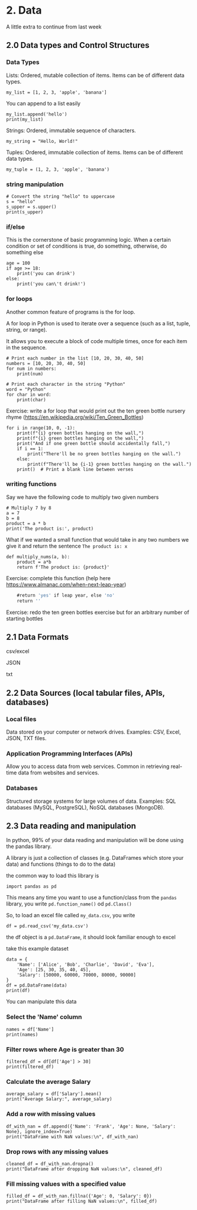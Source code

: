 # 2. Data

A little extra to continue from last week

## 2.0 Data types and Control Structures

### Data Types

Lists: Ordered, mutable collection of items. Items can be of different data types.
```
my_list = [1, 2, 3, 'apple', 'banana']
```

You can append to a list easily

```
my_list.append('hello')
print(my_list)
```



Strings: Ordered, immutable sequence of characters.
```
my_string = "Hello, World!"
```

Tuples: Ordered, immutable collection of items. Items can be of different data types.
```
my_tuple = (1, 2, 3, 'apple', 'banana')
```

### string manipulation

```
# Convert the string "hello" to uppercase
s = "hello"
s_upper = s.upper()
print(s_upper)
```

### if/else

This is the cornerstone of basic programming logic. 
When a certain condition or set of conditions is true, do something, otherwise, do something else

```
age = 100
if age >= 18:
    print('you can drink')
else:
    print('you can\'t drink!')
```

### for loops

Another common feature of programs is the for loop.

A for loop in Python is used to iterate over a sequence (such as a list, tuple, string, or range).

It allows you to execute a block of code multiple times, once for each item in the sequence.

```
# Print each number in the list [10, 20, 30, 40, 50]
numbers = [10, 20, 30, 40, 50]
for num in numbers:
    print(num)
```

```
# Print each character in the string "Python"
word = "Python"
for char in word:
    print(char)
```

Exercise: write a for loop that would print out the ten green bottle nursery rhyme (https://en.wikipedia.org/wiki/Ten_Green_Bottles)
```
for i in range(10, 0, -1):
    print(f"{i} green bottles hanging on the wall,")
    print(f"{i} green bottles hanging on the wall,")
    print("And if one green bottle should accidentally fall,")
    if i == 1:
        print("There'll be no green bottles hanging on the wall.")
    else:
        print(f"There'll be {i-1} green bottles hanging on the wall.")
    print()  # Print a blank line between verses
```


### writing functions

Say we have the following code to multiply two given numbers

```
# Multiply 7 by 8
a = 7
b = 8
product = a * b
print('The product is:', product)
```

What if we wanted a small function that would take in any two numbers we give it and return the sentence `The product is: x`

```
def multiply_nums(a, b):
    product = a*b
    return f'The product is: {product}'
```

Exercise: complete this function (help here https://www.almanac.com/when-next-leap-year)

```def is_leap_year(year):
    #return 'yes' if leap year, else 'no'
    return ''
```

Exercise: redo the ten green bottles exercise but for an arbitrary number of starting bottles

## 2.1 Data Formats

csv/excel

JSON

txt

## 2.2 Data Sources (local tabular files, APIs, databases)


### Local files

Data stored on your computer or network drives.
Examples: CSV, Excel, JSON, TXT files.

### Application Programming Interfaces (APIs) 

Allow you to access data from web services.
Common in retrieving real-time data from websites and services.


### Databases

Structured storage systems for large volumes of data.
Examples: SQL databases (MySQL, PostgreSQL), NoSQL databases (MongoDB).

## 2.3 Data reading and manipulation 

In python, 99% of your data reading and manipulation will be done using the pandas library.

A library is just a collection of classes (e.g. DataFrames which store your data) and functions (things to do to the data)

the common way to load this library is

```
import pandas as pd
```

This means any time you want to use a function/class from the `pandas` library, you write `pd.function_name()` od `pd.Class()`

So, to load an excel file called `my_data.csv`, you write

```
df = pd.read_csv('my_data.csv')
```

the df object is a `pd.DataFrame`, it should look familiar enough to excel

take this example dataset

```
data = {
    'Name': ['Alice', 'Bob', 'Charlie', 'David', 'Eva'],
    'Age': [25, 30, 35, 40, 45],
    'Salary': [50000, 60000, 70000, 80000, 90000]
}
df = pd.DataFrame(data)
print(df)
```

You can manipulate this data

### Select the 'Name' column
```
names = df['Name']
print(names)
```

### Filter rows where Age is greater than 30
```
filtered_df = df[df['Age'] > 30]
print(filtered_df)
```

### Calculate the average Salary
```
average_salary = df['Salary'].mean()
print("Average Salary:", average_salary)
```

### Add a row with missing values
```
df_with_nan = df.append({'Name': 'Frank', 'Age': None, 'Salary': None}, ignore_index=True)
print("DataFrame with NaN values:\n", df_with_nan)
```

### Drop rows with any missing values
```
cleaned_df = df_with_nan.dropna()
print("DataFrame after dropping NaN values:\n", cleaned_df)
```

### Fill missing values with a specified value
```
filled_df = df_with_nan.fillna({'Age': 0, 'Salary': 0})
print("DataFrame after filling NaN values:\n", filled_df)
```